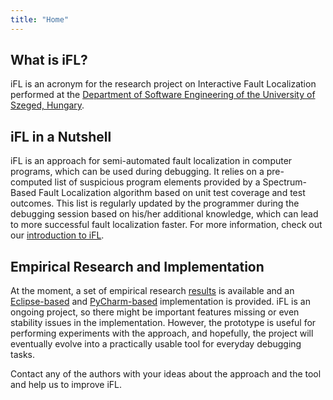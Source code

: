 ```yaml
---
title: "Home"
---
```


## What is iFL?

iFL is an acronym for the research project on Interactive Fault Localization performed at the [Department of Software Engineering of the
University of Szeged, Hungary](https://www.sed.inf.u-szeged.hu).

## iFL in a Nutshell

iFL is an approach for semi-automated fault localization in computer programs, which can be used during debugging.
It relies on a pre-computed list of suspicious program elements provided by a Spectrum-Based Fault Localization algorithm based on unit test coverage and test outcomes.
This list is regularly updated by the programmer during the debugging session based on his/her additional knowledge, which can lead to more successful fault localization faster.
For more information, check out our [introduction to iFL](/pages/intro.html).

## Empirical Research and Implementation

At the moment, a set of empirical research [results](/pages/raw-data.html) is available and an [Eclipse-based](/tools/ifl4eclipse) and [PyCharm-based](/tools/charmfl) implementation is provided.
iFL is an ongoing project, so there might be important features missing or even stability issues in the implementation. However, the prototype is useful for performing experiments with the approach, and hopefully, the project will eventually evolve into a practically usable tool for everyday debugging tasks.

Contact any of the authors with your ideas about the approach and the tool and help us to improve iFL.
